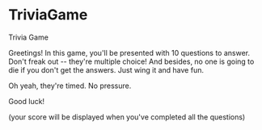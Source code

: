 # TriviaGame
Trivia Game

Greetings!  In this game, you'll be presented with 10 questions to answer.  Don't freak out -- they're multiple choice!  And besides, no one is going to die if you don't get the answers.  Just wing it and have fun.

Oh yeah, they're timed.  No pressure.  

Good luck!

(your score will be displayed when you've completed all the questions)
